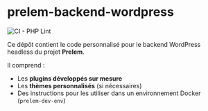 # prelem-backend-wordpress

![CI - PHP Lint](https://github.com/SLassalle/mprelem-backend-wordpress/actions/workflows/check-php.yml/badge.svg)


Ce dépôt contient le code personnalisé pour le backend WordPress headless du projet **Prelem**.

Il comprend :
- Les **plugins développés sur mesure**
- Les **thèmes personnalisés** (si nécessaires)
- Des instructions pour les utiliser dans un environnement Docker (`prelem-dev-env`)
